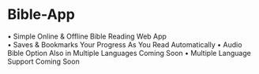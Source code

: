 # Bible-App
• Simple Online &amp; Offline Bible Reading Web App<br>
• Saves & Bookmarks Your Progress As You Read Automatically
• Audio Bible Option Also in Multiple Languages Coming Soon
• Multiple Language Support Coming Soon
